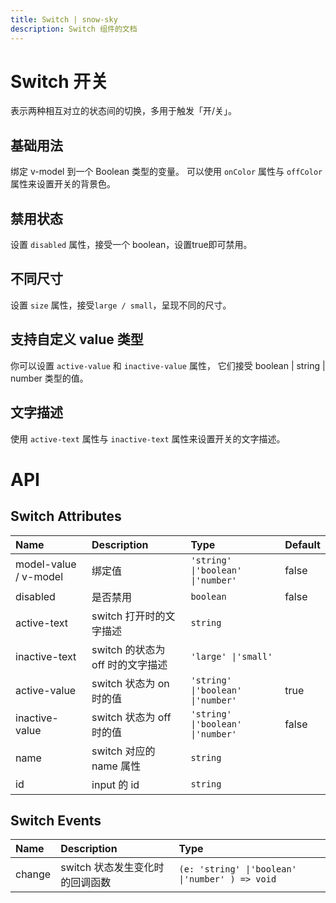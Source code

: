 ```yaml
---
title: Switch | snow-sky
description: Switch 组件的文档
---
```


# Switch 开关

表示两种相互对立的状态间的切换，多用于触发「开/关」。

## 基础用法

绑定 v-model 到一个 Boolean 类型的变量。 可以使用 `onColor` 属性与 `offColor` 属性来设置开关的背景色。

<preview path="../demo/Switch/Basic.vue" title="基础Switch" description="Switch 基础用例"></preview>

## 禁用状态

设置 `disabled` 属性，接受一个 boolean，设置true即可禁用。

<preview path="../demo/Switch/Disabled.vue" title="Switch 禁用状态" description="Switch 禁用状态"></preview>

## 不同尺寸

设置 `size` 属性，接受`large / small`，呈现不同的尺寸。

<preview path="../demo/Switch/Size.vue" title="Switch 不同尺寸" description="Switch 不同尺寸"></preview>

## 支持自定义 value 类型

你可以设置 `active-value` 和 `inactive-value` 属性， 它们接受 boolean | string | number 类型的值。
<preview path="../demo/Switch/CustomValue.vue" title="支持自定义 value 类型" description="Switch 支持自定义 value 类型"></preview>

## 文字描述

使用 `active-text` 属性与 `inactive-text` 属性来设置开关的文字描述。

<preview path="../demo/Switch/Text.vue" title="支持文字描述" description="Switch 文字描述"></preview>


## 
# API
## Switch Attributes

|Name|Description|Type|Default|
|:----|:----|:----|:----|
|model-value / v-model|绑定值|`'string' \|'boolean' \|'number'`|false|
|disabled|是否禁用|`boolean`|false|
|active-text|switch 打开时的文字描述|`string`| |
|inactive-text|switch 的状态为 off 时的文字描述|`'large' \|'small'`| |
|active-value|switch 状态为 on 时的值|`'string' \|'boolean' \|'number'`|true|
|inactive-value|switch 状态为 off 时的值|`'string' \|'boolean' \|'number'`|false|
|name|switch 对应的 name 属性|`string`| |
|id|input 的 id|`string`| |


## Switch Events

|Name|Description|Type|
|:----|:----|:----|
|change|switch 状态发生变化时的回调函数|`(e: 'string' \|'boolean' \|'number' ) => void`|

